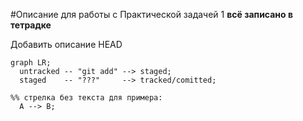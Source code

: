 #Описание для работы с Практической задачей 1
**всё записано в тетрадке**

Добавить описание HEAD

```mermaid
graph LR;
  untracked -- "git add" --> staged;
  staged    -- "???"     --> tracked/comitted;

%% стрелка без текста для примера: 
  A --> B;
``` 
